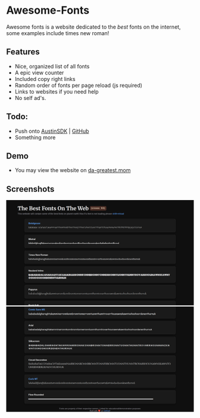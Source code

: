 # Awesome-Fonts
Awesome fonts is a website dedicated to the *best* fonts on the internet, some examples include times new roman!

## Features
- Nice, organized list of all fonts
- A epic view counter
- Included copy right links
- Random order of fonts per page reload (js required)
- Links to websites if you need help
- No self ad's.

## Todo:
- Push onto [AustinSDK](https://austinsdk.md) | [GitHub](https://github.com/austinsdk)
- Something more

## Demo
- You may view the website on [da-greatest.mom](https://fonts.da-greatest.mom)

## Screenshots
![./assets/screenshot1.png](./assets/screenshot1.png)
![./assets/screenshot2.png](./assets/screenshot2.png)